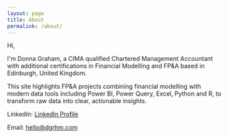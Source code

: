 ```yaml
---
layout: page
title: About
permalink: /about/
---
```



Hi, 

I'm Donna Graham, a CIMA qualified Chartered Management Accountant with additional certifications in Financial Modelling and FP&A based in Edinburgh, United Kingdom.

This site highlights FP&A projects combining financial modelling with modern data tools including Power BI, Power Query, Excel, Python and R, to transform raw data into clear, actionable insights.

LinkedIn: [LinkedIn Profile](https://www.linkedin.com/in/donna-graham-685521179)

Email: [hello@dgrhm.com](mailto:hello@dgrhm.com)

